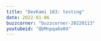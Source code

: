 ```yaml
---
title: "DevKami 163: testing"
date: 2022-01-06
buzzcorner: "buzzcorner-20220113"
youtubeid: "QbMnpqa6e04"
---
```

